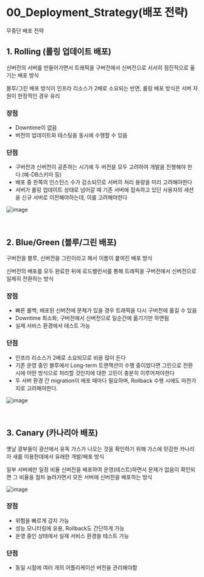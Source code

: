 # 00_Deployment_Strategy(배포 전략)

무중단 배포 전략

## 1. Rolling (롤링 업데이트 배포)

신버전의 서버를 만들어가면서 트래픽을 구버전에서 신버전으로 서서히 점진적으로 옮기는 배포 방식

블루/그린 배포 방식이 인프라 리소스가 2배로 소요되는 반면, 롤링 배포 방식은 서버 자원이 한정적인 경우 유리

### 장점

- Downtime이 없음
- 버전의 업데이트와 테스팅을 동시에 수행할 수 있음

### 단점

- 구버전과 신버전이 공존하는 시기에 두 버전을 모두 고려하여 개발을 진행해야 한다.(예-DB스키마 등)
- 배포 중 한쪽의 인스턴스 수가 감소되므로 서버의 처리 용량을 미리 고려해야한다
- 서버가 롤링 업데이트 상태로 넘어갈 때 기존 서버에 접속하고 있던 사용자의 세션을 신규 서버로 이전해야하는데, 이를 고려해야한다

![image](https://user-images.githubusercontent.com/93081720/196716473-3b2102ae-86d8-49d1-b8b6-dc8e5f742db1.png)

<br>

## 2. Blue/Green (블루/그린 배포)

구버전을 블루, 신버전을 그린이라고 해서 이름이 붙여진 배포 방식

신버전의 배포를 모두 완료한 뒤에 로드밸런서를 통해 트래픽을 구버전에서 신버전으로 일제히 전환하는 방식

### 장점

- 빠른 롤백; 배포된 신버전에 문제가 있을 경우 트래픽을 다시 구버전에 옮길 수 있음
- Downtime 최소화; 구버전에서 신버전으로 일순간에 옮기기만 하면됨
- 실제 서비스 환경에서 테스트 가능

### 단점

- 인프라 리소스가 2배로 소요되므로 비용 많이 든다
- 기존 운영 중인 블루에서 Long-term 트랜잭션이 수행 중이었다면 그린으로 전환 시에 어떤 방식으로 처리할 것인지에 대한 고민이 충분히 이루어져야한다
- 두 서버 환경 간 migration이 배포 때마다 필요하며, Rollback 수행 시에도 마찬가지로 고려해야한다.

![image](https://user-images.githubusercontent.com/93081720/196718080-0f23ed23-fcea-46bd-8c20-11db2c0ec65a.png)

<br>

## 3. Canary (카나리아 배포)

옛날 광부들이 광산에서 유독 가스가 나오는 것을 확인하기 위해 가스에 민감한 카나리아 새를 이용한데에서 유래한 개발/배포 방식

일부 서버에만 일정 비율 신버전을 배포하여 운영(테스트)하면서 문제가 없음이 확인되면 그 비율을 점차 늘려가면서 모든 서버에 신버전을 배포하는 방식

![image](https://user-images.githubusercontent.com/93081720/196717421-038b6e99-c823-4739-b991-2539ce490ccf.png)

### 장점

- 위험을 빠르게 감지 가능
- 성능 모니터링에 유용, Rollback도 간단하게 가능
- 운영 중인 상태에서 실제 서비스 환경을 테스트 가능

### 단점

- 동일 시점에 여러 개의 어플리케이션 버전을 관리해야함


